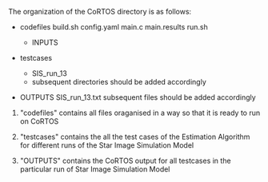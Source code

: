 The organization of the CoRTOS directory is as follows:
* codefiles
	build.sh
	config.yaml
	main.c
	main.results
	run.sh
	* INPUTS

* testcases
	* SIS_run_13
	* subsequent directories should be added accordingly 
	
* OUTPUTS
	SIS_run_13.txt
	subsequent files should be added accordingly
	
1. "codefiles" contains all files oraganised in a way so that it is ready to run on CoRTOS	

2. "testcases" contains the all the test cases of the Estimation Algorithm for different runs of the Star Image Simulation Model

3. "OUTPUTS" contains the CoRTOS output for all testcases in the particular run of Star Image Simulation Model





